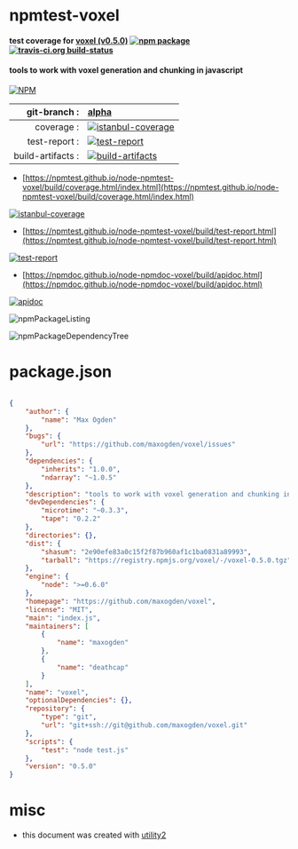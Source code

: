 # npmtest-voxel

#### test coverage for  [voxel (v0.5.0)](https://github.com/maxogden/voxel)  [![npm package](https://img.shields.io/npm/v/npmtest-voxel.svg?style=flat-square)](https://www.npmjs.org/package/npmtest-voxel) [![travis-ci.org build-status](https://api.travis-ci.org/npmtest/node-npmtest-voxel.svg)](https://travis-ci.org/npmtest/node-npmtest-voxel)

#### tools to work with voxel generation and chunking in javascript

[![NPM](https://nodei.co/npm/voxel.png?downloads=true&downloadRank=true&stars=true)](https://www.npmjs.com/package/voxel)

| git-branch : | [alpha](https://github.com/npmtest/node-npmtest-voxel/tree/alpha)|
|--:|:--|
| coverage : | [![istanbul-coverage](https://npmtest.github.io/node-npmtest-voxel/build/coverage.badge.svg)](https://npmtest.github.io/node-npmtest-voxel/build/coverage.html/index.html)|
| test-report : | [![test-report](https://npmtest.github.io/node-npmtest-voxel/build/test-report.badge.svg)](https://npmtest.github.io/node-npmtest-voxel/build/test-report.html)|
| build-artifacts : | [![build-artifacts](https://npmtest.github.io/node-npmtest-voxel/glyphicons_144_folder_open.png)](https://github.com/npmtest/node-npmtest-voxel/tree/gh-pages/build)|

- [https://npmtest.github.io/node-npmtest-voxel/build/coverage.html/index.html](https://npmtest.github.io/node-npmtest-voxel/build/coverage.html/index.html)

[![istanbul-coverage](https://npmtest.github.io/node-npmtest-voxel/build/screenCapture.buildCi.browser.%252Ftmp%252Fbuild%252Fcoverage.lib.html.png)](https://npmtest.github.io/node-npmtest-voxel/build/coverage.html/index.html)

- [https://npmtest.github.io/node-npmtest-voxel/build/test-report.html](https://npmtest.github.io/node-npmtest-voxel/build/test-report.html)

[![test-report](https://npmtest.github.io/node-npmtest-voxel/build/screenCapture.buildCi.browser.%252Ftmp%252Fbuild%252Ftest-report.html.png)](https://npmtest.github.io/node-npmtest-voxel/build/test-report.html)

- [https://npmdoc.github.io/node-npmdoc-voxel/build/apidoc.html](https://npmdoc.github.io/node-npmdoc-voxel/build/apidoc.html)

[![apidoc](https://npmdoc.github.io/node-npmdoc-voxel/build/screenCapture.buildCi.browser.%252Ftmp%252Fbuild%252Fapidoc.html.png)](https://npmdoc.github.io/node-npmdoc-voxel/build/apidoc.html)

![npmPackageListing](https://npmtest.github.io/node-npmtest-voxel/build/screenCapture.npmPackageListing.svg)

![npmPackageDependencyTree](https://npmtest.github.io/node-npmtest-voxel/build/screenCapture.npmPackageDependencyTree.svg)



# package.json

```json

{
    "author": {
        "name": "Max Ogden"
    },
    "bugs": {
        "url": "https://github.com/maxogden/voxel/issues"
    },
    "dependencies": {
        "inherits": "1.0.0",
        "ndarray": "~1.0.5"
    },
    "description": "tools to work with voxel generation and chunking in javascript",
    "devDependencies": {
        "microtime": "~0.3.3",
        "tape": "0.2.2"
    },
    "directories": {},
    "dist": {
        "shasum": "2e90efe83a0c15f2f87b960af1c1ba0831a89993",
        "tarball": "https://registry.npmjs.org/voxel/-/voxel-0.5.0.tgz"
    },
    "engine": {
        "node": ">=0.6.0"
    },
    "homepage": "https://github.com/maxogden/voxel",
    "license": "MIT",
    "main": "index.js",
    "maintainers": [
        {
            "name": "maxogden"
        },
        {
            "name": "deathcap"
        }
    ],
    "name": "voxel",
    "optionalDependencies": {},
    "repository": {
        "type": "git",
        "url": "git+ssh://git@github.com/maxogden/voxel.git"
    },
    "scripts": {
        "test": "node test.js"
    },
    "version": "0.5.0"
}
```



# misc
- this document was created with [utility2](https://github.com/kaizhu256/node-utility2)
